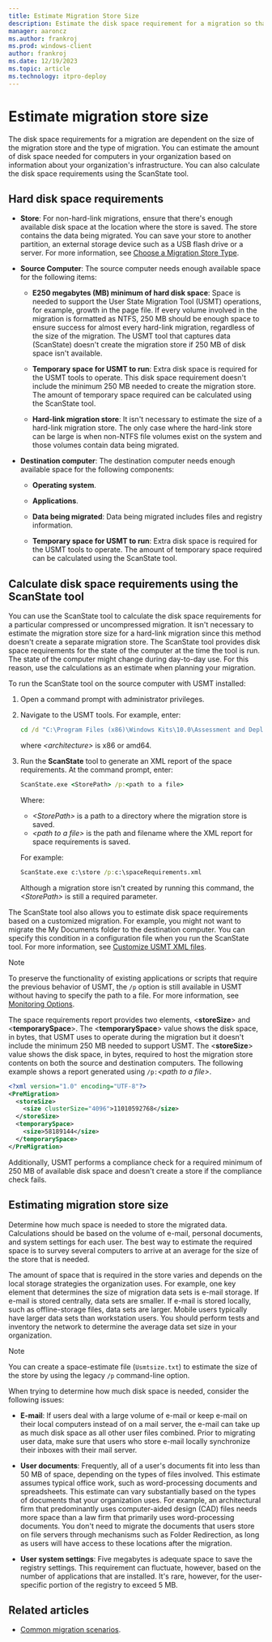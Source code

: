 ```yaml
---
title: Estimate Migration Store Size
description: Estimate the disk space requirement for a migration so that you can use User State Migration Tool (USMT).
manager: aaroncz
ms.author: frankroj
ms.prod: windows-client
author: frankroj
ms.date: 12/19/2023
ms.topic: article
ms.technology: itpro-deploy
---
```


# Estimate migration store size

The disk space requirements for a migration are dependent on the size of the migration store and the type of migration. You can estimate the amount of disk space needed for computers in your organization based on information about your organization's infrastructure. You can also calculate the disk space requirements using the ScanState tool.

## Hard disk space requirements

- **Store**: For non-hard-link migrations, ensure that there's enough available disk space at the location where the store is saved. The store contains the data being migrated. You can save your store to another partition, an external storage device such as a USB flash drive or a server. For more information, see [Choose a Migration Store Type](usmt-choose-migration-store-type.md).

- **Source Computer**: The source computer needs enough available space for the following items:

  - **E250 megabytes (MB) minimum of hard disk space**: Space is needed to support the User State Migration Tool (USMT) operations, for example, growth in the page file. If every volume involved in the migration is formatted as NTFS, 250 MB should be enough space to ensure success for almost every hard-link migration, regardless of the size of the migration. The USMT tool that captures data (ScanState) doesn't create the migration store if 250 MB of disk space isn't available.

  - **Temporary space for USMT to run**: Extra disk space is required for the USMT tools to operate. This disk space requirement doesn't include the minimum 250 MB needed to create the migration store. The amount of temporary space required can be calculated using the ScanState tool.

  - **Hard-link migration store**: It isn't necessary to estimate the size of a hard-link migration store. The only case where the hard-link store can be large is when non-NTFS file volumes exist on the system and those volumes contain data being migrated.

- **Destination computer**: The destination computer needs enough available space for the following components:

  - **Operating system**.

  - **Applications**.

  - **Data being migrated**: Data being migrated includes files and registry information.

  - **Temporary space for USMT to run**: Extra disk space is required for the USMT tools to operate. The amount of temporary space required can be calculated using the ScanState tool.

## Calculate disk space requirements using the ScanState tool

You can use the ScanState tool to calculate the disk space requirements for a particular compressed or uncompressed migration. It isn't necessary to estimate the migration store size for a hard-link migration since this method doesn't create a separate migration store. The ScanState tool provides disk space requirements for the state of the computer at the time the tool is run. The state of the computer might change during day-to-day use. For this reason, use the calculations as an estimate when planning your migration.

To run the ScanState tool on the source computer with USMT installed:

1. Open a command prompt with administrator privileges.

1. Navigate to the USMT tools. For example, enter:

    ```cmd
    cd /d "C:\Program Files (x86)\Windows Kits\10.0\Assessment and Deployment Kit\User State Migration Tool\<architecture>"
    ```

    where *&lt;architecture&gt;* is x86 or amd64.

1. Run the **ScanState** tool to generate an XML report of the space requirements. At the command prompt, enter:

    ```cmd
    ScanState.exe <StorePath> /p:<path to a file>
    ```

    Where:

    - *&lt;StorePath&gt;* is a path to a directory where the migration store is saved.
    - *&lt;path to a file&gt;* is the path and filename where the XML report for space requirements is saved.

    For example:

    ```cmd
    ScanState.exe c:\store /p:c:\spaceRequirements.xml
    ```

    Although a migration store isn't created by running this command, the *&lt;StorePath&gt;* is still a required parameter.

The ScanState tool also allows you to estimate disk space requirements based on a customized migration. For example, you might not want to migrate the My Documents folder to the destination computer. You can specify this condition in a configuration file when you run the ScanState tool. For more information, see [Customize USMT XML files](usmt-customize-xml-files.md).

> [!NOTE]
>
> To preserve the functionality of existing applications or scripts that require the previous behavior of USMT, the `/p` option is still available in USMT without having to specify the path to a file. For more information, see [Monitoring Options](usmt-scanstate-syntax.md#monitoring-options).

The space requirements report provides two elements, &lt;**storeSize**&gt; and &lt;**temporarySpace**&gt;. The &lt;**temporarySpace**&gt; value shows the disk space, in bytes, that USMT uses to operate during the migration but it doesn't include the minimum 250 MB needed to support USMT. The &lt;**storeSize**&gt; value shows the disk space, in bytes, required to host the migration store contents on both the source and destination computers. The following example shows a report generated using `/p:`*&lt;path to a file&gt;*.

```xml
<?xml version="1.0" encoding="UTF-8"?>
<PreMigration>
  <storeSize>
    <size clusterSize="4096">11010592768</size>
  </storeSize>
  <temporarySpace>
    <size>58189144</size>
  </temporarySpace>
</PreMigration>
```

Additionally, USMT performs a compliance check for a required minimum of 250 MB of available disk space and doesn't create a store if the compliance check fails.

## Estimating migration store size

Determine how much space is needed to store the migrated data. Calculations should be based on the volume of e-mail, personal documents, and system settings for each user. The best way to estimate the required space is to survey several computers to arrive at an average for the size of the store that is needed.

The amount of space that is required in the store varies and depends on the local storage strategies the organization uses. For example, one key element that determines the size of migration data sets is e-mail storage. If e-mail is stored centrally, data sets are smaller. If e-mail is stored locally, such as offline-storage files, data sets are larger. Mobile users typically have larger data sets than workstation users. You should perform tests and inventory the network to determine the average data set size in your organization.

> [!NOTE]
>
> You can create a space-estimate file (`Usmtsize.txt`) to estimate the size of the store by using the legacy `/p` command-line option.

When trying to determine how much disk space is needed, consider the following issues:

- **E-mail**: If users deal with a large volume of e-mail or keep e-mail on their local computers instead of on a mail server, the e-mail can take up as much disk space as all other user files combined. Prior to migrating user data, make sure that users who store e-mail locally synchronize their inboxes with their mail server.

- **User documents**: Frequently, all of a user's documents fit into less than 50 MB of space, depending on the types of files involved. This estimate assumes typical office work, such as word-processing documents and spreadsheets. This estimate can vary substantially based on the types of documents that your organization uses. For example, an architectural firm that predominantly uses computer-aided design (CAD) files needs more space than a law firm that primarily uses word-processing documents. You don't need to migrate the documents that users store on file servers through mechanisms such as Folder Redirection, as long as users will have access to these locations after the migration.

- **User system settings**: Five megabytes is adequate space to save the registry settings. This requirement can fluctuate, however, based on the number of applications that are installed. It's rare, however, for the user-specific portion of the registry to exceed 5 MB.

## Related articles

- [Common migration scenarios](usmt-common-migration-scenarios.md).
